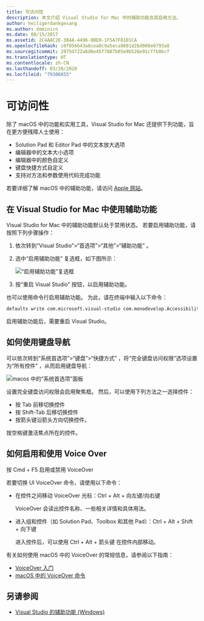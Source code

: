 ```yaml
---
title: 可访问性
description: 本文介绍 Visual Studio for Mac 中的辅助功能及其启用方法。
author: heiligerdankgesang
ms.author: dominicn
ms.date: 08/15/2017
ms.assetid: 2C4AAC2E-3B4A-4496-8BE0-1F5A7F81D1CA
ms.openlocfilehash: c0f056643a8cea0c9a5eca9801d2bd008e0793a8
ms.sourcegitcommit: 2975d722a6d6e45f7887b05e9b526e91cffb0bcf
ms.translationtype: HT
ms.contentlocale: zh-CN
ms.lasthandoff: 03/20/2020
ms.locfileid: "79306655"
---
```

# <a name="accessibility"></a>可访问性

除了 macOS 中的功能和实用工具，Visual Studio for Mac 还提供下列功能，旨在更方便残障人士使用：

- Solution Pad 和 Editor Pad 中的文本放大选项
- 编辑器中的文本大小选项
- 编辑器中的颜色自定义
- 键盘快捷方式自定义
- 支持对方法和参数使用代码完成功能

若要详细了解 macOS 中的辅助功能，请访问 [Apple 网站](https://www.apple.com/accessibility/mac/)。

## <a name="using-accessibility-features-in-visual-studio-for-mac"></a>在 Visual Studio for Mac 中使用辅助功能

Visual Studio for Mac 中的辅助功能默认处于禁用状态。 若要启用辅助功能，请按照下列步骤操作：

1. 依次转到“Visual Studio”>“首选项”>“其他”>“辅助功能”  。

2. 选中“启用辅助功能”  复选框，如下图所示：

    ![“启用辅助功能”复选框](media/accessibility-image1.png)

3. 按“重启 Visual Studio”  按钮，以启用辅助功能。

也可以使用命令行启用辅助功能。 为此，请在终端中输入以下命令：

```bash
defaults write com.microsoft.visual-studio com.monodevelop.AccessibilityEnabled 1
```

启用辅助功能后，需要重启 Visual Studio。

## <a name="how-to-use-keyboard-navigation"></a>如何使用键盘导航

可以依次转到“系统首选项”>“键盘”>“快捷方式”  ，将“完全键盘访问权限”选项设置为“所有控件”  ，从而启用键盘导航：

![macos 中的“系统首选项”面板](media/accessibility-image2.png)

设置完全键盘访问权限会启用聚焦框。 然后，可以使用下列方法之一选择控件：

- 按 Tab 前移切换控件
- 按 Shift-Tab 后移切换控件
- 按箭头键沿箭头方向切换控件。

按空格键激活焦点所在的控件。

## <a name="how-to-enable-and-use-voice-over"></a>如何启用和使用 Voice Over

按 Cmd + F5  启用或禁用 VoiceOver

若要切换 UI VoiceOver 命令，请使用以下命令：

- 在控件之间移动 VoiceOver 光标：Ctrl + Alt + 向左键/向右键 

   VoiceOver 会读出控件名称、一些相关详情和具体用法。

- 进入组和控件（如 Solution Pad、Toolbox 和其他 Pad）：Ctrl + Alt + Shift + 向下键 

   进入控件后，可以使用 Ctrl + Alt + 箭头键  在控件内部移动。

有关如何使用 macOS 中的 VoiceOver 的常规信息，请参阅以下指南：

- [VoiceOver 入门](https://help.apple.com/voiceover/info/guide/10.12/)
- [macOS 中的 VoiceOver 命令](https://lab.dotjay.com/notes/voiceover-commands/)

## <a name="see-also"></a>另请参阅

- [Visual Studio 的辅助功能 (Windows)](/visualstudio/ide/reference/accessibility-features-of-visual-studio)